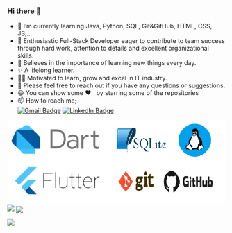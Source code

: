 ### Hi there 👋



-  🌱  I’m currently learning Java, Python, SQL, Git&GitHub, HTML, CSS, JS,...
-  👯  Enthusiastic Full-Stack Developer eager to contribute to team success through hard work, attention to details and excellent organizational skills.
-  📝  Believes in the importance of learning new things every day. 
-  ✨  A lifelong learner. 
-  👨‍💻  Motivated to learn, grow and excel in IT industry.
-  💬 Please feel free to reach out if you have any questions or suggestions.
-  😄 You can show some   ❤️    &nbsp; by starring some of the repositories
-  📫 How to reach me;<br>
[![Gmail Badge](https://img.shields.io/badge/Gmail-D14836?style=for-the-badge&logo=gmail&logoColor=white)](https://mail.google.com/mail/u/0/?hl=tr&tf=cm&fs=1&to=islamoktay34@gmail.com)
[![LinkedIn Badge](https://img.shields.io/badge/LinkedIn-0077B5?style=for-the-badge&logo=linkedin&logoColor=white)](https://www.linkedin.com/in/ahmetislamoktay/)

<img src="https://github.com/islamoktay/islamoktay/blob/main/ss.png?raw=true">
<img src="https://github-readme-stats.vercel.app/api?username=islamoktay&count_private=true&show_icons=true&theme=merko" > 
<img align="center" src="https://github-readme-stats.vercel.app/api/top-langs/?username=islamoktay&layout=compact&theme=merko" />


![](https://komarev.com/ghpvc/?username=islamoktay)
<br>

